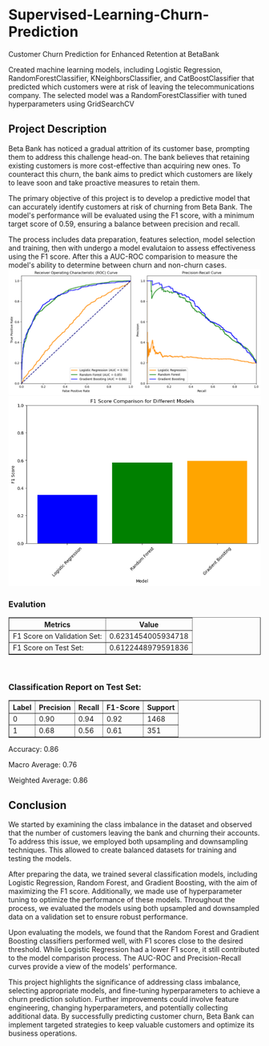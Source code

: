 # Supervised-Learning-Churn-Prediction
Customer Churn Prediction for Enhanced Retention at BetaBank

Created machine learning models, including Logistic Regression, RandomForestClassifier, KNeighborsClassifier, and CatBoostClassifier that predicted which customers were at risk of leaving the telecommunications company. The selected model was a RandomForestClassifier with tuned hyperparameters using GridSearchCV

## Project Description
Beta Bank has noticed a gradual attrition of its customer base, prompting them to address this challenge head-on. The bank believes that retaining existing customers is more cost-effective than acquiring new ones. To counteract this churn, the bank aims to predict which customers are likely to leave soon and take proactive measures to retain them. 

The primary objective of this project is to develop a predictive model that can accurately identify customers at risk of churning from Beta Bank. The model's performance will be evaluated using the F1 score, with a minimum target score of 0.59, ensuring a balance between precision and recall.

The process includes data preparation, features selection, model selection and training, then with undergo a model evalutaion to assess effectiveness using the F1 score. After this a AUC-ROC comparision to 
measure the model's ability to determine between churn and non-churn cases.  
<img src="ROC_PRC.png" alt="Image Description">
<img src="f1_score_different_models.png" alt="Image Description">
### Evalution
 <table border="1">
  <tr>
    <th>Metrics</th>
    <th>Value</th>
  </tr>
  <tr>
    <td>F1 Score on Validation Set:</td>
    <td>0.6231454005934718</td>
  </tr>
  <tr>
    <td>F1 Score on Test Set:</td>
    <td>0.6122448979591836</td>
  </tr>
</table>
<br>
<h3>Classification Report on Test Set:</h3>
<table border="1">
  <tr>
    <th>Label</th>
    <th>Precision</th>
    <th>Recall</th>
    <th>F1-Score</th>
    <th>Support</th>
  </tr>
  <tr>
    <td>0</td>
    <td>0.90</td>
    <td>0.94</td>
    <td>0.92</td>
    <td>1468</td>
  </tr>
  <tr>
    <td>1</td>
    <td>0.68</td>
    <td>0.56</td>
    <td>0.61</td>
    <td>351</td>
  </tr>
</table>
<p>Accuracy: 0.86</p>
<p>Macro Average: 0.76</p>
<p>Weighted Average: 0.86</p>


## Conclusion
We started by examining the class imbalance in the dataset and observed that the number of customers leaving the bank and churning their accounts. To address this issue, we employed both upsampling and downsampling techniques. This allowed to create balanced datasets for training and testing the models.

After preparing the data, we trained several classification models, including Logistic Regression, Random Forest, and Gradient Boosting, with the aim of maximizing the F1 score. Additionally, we made use of hyperparameter tuning to optimize the performance of these models. Throughout the process, we evaluated the models using both upsampled and downsampled data on a validation set to ensure robust performance.

Upon evaluating the models, we found that the Random Forest and Gradient Boosting classifiers performed well, with F1 scores close to the desired threshold. While Logistic Regression had a lower F1 score, it still contributed to the model comparison process.  The AUC-ROC and Precision-Recall curves provide a view of the models' performance.

This project highlights the significance of addressing class imbalance, selecting appropriate models, and fine-tuning hyperparameters to achieve a churn prediction solution. Further improvements could involve feature engineering, changing hyperparameters, and potentially collecting additional data. By successfully predicting customer churn, Beta Bank can implement targeted strategies to keep valuable customers and optimize its business operations.
